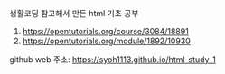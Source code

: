 생활코딩 참고해서 만든 html 기초 공부
1. https://opentutorials.org/course/3084/18891
2. https://opentutorials.org/module/1892/10930 

github web 주소: https://syoh1113.github.io/html-study-1
